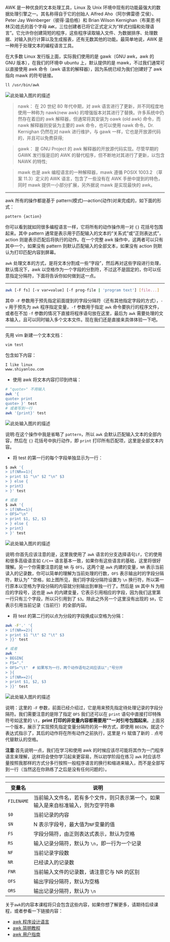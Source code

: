 AWK 是一种优良的文本处理工具，Linux 及 Unix 环境中现有的功能最强大的数据处理引擎之一。其名称得自于它的创始人 Alfred Aho（阿尔佛雷德·艾侯）、Peter Jay Weinberger（彼得·温伯格）和 Brian Wilson Kernighan（布莱恩·柯林汉)姓氏的首个字母 `AWK`，三位创建者已将它正式定义为“样式扫描和处理语言”。它允许你创建简短的程序，这些程序读取输入文件、为数据排序、处理数据、对输入执行计算以及生成报表，还有无数其他的功能。最简单地说，AWK 是一种用于处理文本的编程语言工具。

在大多数 Linux 发行版上面，实际我们使用的是 gawk（GNU awk，awk 的 GNU 版本），在我们的环境中 ubuntu 上，默认提供的是 mawk，不过我们通常可以直接使用 awk 命令（awk 语言的解释器），因为系统已经为我们创建好了 awk 指向 mawk 的符号链接。

```bash
ll /usr/bin/awk
```

![此处输入图片的描述](https://doc.shiyanlou.com/document-uid735639labid354timestamp1532416617431.png)

> nawk： 在 20 世纪 80 年代中期，对 awk 语言进行了更新，并不同程度地使用一种称为 nawk(new awk) 的增强版本对其进行了替换。许多系统中仍然存在着旧的 awk 解释器，但通常将其安装为 oawk (old awk) 命令，而 nawk 解释器则安装为主要的 awk 命令，也可以使用 nawk 命令。Dr. Kernighan 仍然在对 nawk 进行维护，与 gawk 一样，它也是开放源代码的，并且可以免费获得;

> gawk： 是 GNU Project 的 awk 解释器的开放源代码实现。尽管早期的 GAWK 发行版是旧的 AWK 的替代程序，但不断地对其进行了更新，以包含 NAWK 的特性;

> mawk 也是 awk 编程语言的一种解释器，mawk 遵循 POSIX 1003.2 （草案 11.3）定义的 AWK 语言，包含了一些没有在 AWK 手册中提到的特色，同时 mawk 提供一小部分扩展，另外据说 mawk 是实现最快的 awk。

---

awk 所有的操作都是基于 pattern(模式)—action(动作)对来完成的，如下面的形式：

```bash
pattern {action}
```

你可以看到就如同很多编程语言一样，它将所有的动作操作用一对 `{}` 花括号包围起来。其中 pattern 通常是表示用于匹配输入的文本的“关系式”或“正则表达式”，action 则是表示匹配后将执行的动作。在一个完整 awk 操作中，这两者可以只有其中一个，如果没有 pattern 则默认匹配输入的全部文本，如果没有 action 则默认为打印匹配内容到屏幕。

`awk` 处理文本的方式，是将文本分割成一些“字段”，然后再对这些字段进行处理，默认情况下，awk 以空格作为一个字段的分割符，不过这不是固定的，你可以任意指定分隔符，下面将告诉你如何做到这一点。

---

```bash
awk [-F fs] [-v var=value] [-f prog-file | 'program text'] [file...]
```

其中 `-F` 参数用于预先指定前面提到的字段分隔符（还有其他指定字段的方式），`-v` 用于预先为 `awk` 程序指定变量，`-f` 参数用于指定 `awk` 命令要执行的程序文件，或者在不加 `-f` 参数的情况下直接将程序语句放在这里，最后为 `awk` 需要处理的文本输入，且可以同时输入多个文本文件。现在我们还是直接来具体体验一下吧。

---

先用 vim 新建一个文本文档：

```bash
vim test
```

包含如下内容：

```bash
I like linux
www.shiyanlou.com
```

- 使用 awk 将文本内容打印到终端：

```sh
# "quote>" 不用输入
awk '{
quote> print
quote> }' test
# 或者写到一行
awk '{print}' test
```

![此处输入图片的描述](https://doc.shiyanlou.com/document-uid735639labid354timestamp1532415757042.png)

说明:在这个操作中我是省略了 `pattern`，所以 `awk` 会默认匹配输入文本的全部内容，然后在 `{}` 花括号中执行动作，即 `print` 打印所有匹配项，这里是全部文本内容。

- 将 test 的第一行的每个字段单独显示为一行：

```sh
$ awk '{
> if(NR==1){
> print $1 "\n" $2 "\n" $3
> } else {
> print}
> }' test

# 或者
$ awk '{
> if(NR==1){
> OFS="\n"
> print $1, $2, $3
> } else {
> print}
> }' test
```

![此处输入图片的描述](https://doc.shiyanlou.com/document-uid735639labid354timestamp1532415834591.png)

说明:你首先应该注意的是，这里我使用了 `awk` 语言的分支选择语句`if`，它的使用和很多高级语言如 `C/C++` 语言基本一致，如果你有这些语言的基础，这里将很好理解。另一个你需要注意的是 `NR` 与 `OFS`，这两个是 `awk` 内建的变量，`NR` 表示当前读入的记录数，你可以简单的理解为当前处理的行数，`OFS` 表示输出时的字段分隔符，默认为" "空格，如上图所见，我们将字段分隔符设置为 `\n` 换行符，所以第一行原本以空格为字段分隔的内容就分别输出到单独一行了。然后是 `$N` 其中 N 为相应的字段号，这也是 `awk` 的内建变量，它表示引用相应的字段，因为我们这里第一行只有三个字段，所以只引用到了 `$3`。除此之外另一个这里没有出现的 `$0`，它表示引用当前记录（当前行）的全部内容。

- 将 test 的第二行的以点为分段的字段换成以空格为分隔：

```sh
awk -F'.' '{
> if(NR==2){
> print $1 "\t" $2 "\t" $3
> }}' test

# 或者
awk '
> BEGIN{
> FS="."
> OFS="\t"  # 如果写为一行，两个动作语句之间应该以";"号分开
> }{
> if(NR==2){
> print $1, $2, $3
> }}' test
```

![此处输入图片的描述](https://doc.shiyanlou.com/document-uid735639labid354timestamp1532415838840.png)

说明：这里的 `-F` 参数，前面已经介绍过，它是用来预先指定待处理记录的字段分隔符。我们需要注意的是除了指定 `OFS` 我们还可以在 `print` 语句中直接打印特殊符号如这里的 `\t`，**print 打印的非变量内容都需要用""一对引号包围起来**。上面另一个版本，展示了实现预先指定变量分隔符的另一种方式，即使用 `BEGIN`，就这个表达式指示了，其后的动作将在所有动作之前执行，这里是 `FS` 赋值了新的 `.` 点号代替默认的空格。

**注意**:首先说明一点，我们在学习和使用 awk 的时候应该尽可能将其作为一门程序语言来理解，这样将会使你学习起来更容易，所以初学阶段在练习 `awk` 时应该尽量按照我那样的方式分多行按照一般程序语言的换行和缩进来输入，而不是全部写到一行（当然这在你熟练了之后是没有任何问题的）。

---

|变量名|说明|
|---|---|
|`FILENAME`|当前输入文件名，若有多个文件，则只表示第一个。如果输入是来自标准输入，则为空字符串|
|`$0`|当前记录的内容|
|`$N`|N 表示字段号，最大值为`NF`变量的值|
|`FS`|字段分隔符，由正则表达式表示，默认为空格|
|`RS`|输入记录分隔符，默认为 `\n`，即一行为一个记录|
|`NF`|当前记录字段数|
|`NR`|已经读入的记录数|
|`FNR`|当前输入文件的记录数，请注意它与 NR 的区别|
|`OFS`|输出字段分隔符，默认为空格|
|`ORS`|输出记录分隔符，默认为 `\n`|

关于`awk`的内容本课程将只会包含这些内容，如果你想了解更多，请期待后续课程，或者参看一下链接内容：

- [awk 程序设计语言](http://awk.readthedocs.org/en/latest/chapter-one.html)
- [awk 简明教程](http://coolshell.cn/articles/9070.html)
- [awk 用户指南](http://www.gnu.org/software/gawk/manual/gawk.html)







